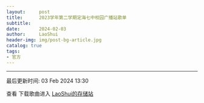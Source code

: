 ```yaml
---
layout:     post
title:      2023学年第二学期定海七中校园广播站歌单
subtitle:
date:       2024-02-03
author:     LaoShui
header-img: img/post-bg-article.jpg
catalog: true
tags:
- 官方
---
```


<script type='text/javascript' src='https://www.wjx.top/handler/jqemed.ashx?activity=tieVa89&width=760&source=iframe'></script>

---

最后更新时间: 03 Feb 2024 13:30

查看 下载歌曲进入 [LaoShui的存储站](https://cloud.lao-shui.top)
